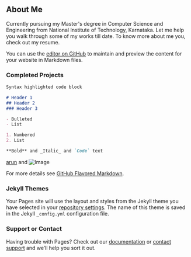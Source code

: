 ## About Me

Currently pursuing my Master's degree in Computer Science and Engineering from National Institute of Technology, Karnataka. Let me help you walk through some of my works till date. To know more about me you, check out my resume.
 
You can use the [editor on GitHub](https://github.com/suraj-ravi93/suraj_ravi93.github.io/edit/master/README.md) to maintain and preview the content for your website in Markdown files.


### Completed Projects



```markdown
Syntax highlighted code block

# Header 1
## Header 2
### Header 3

- Bulleted
- List

1. Numbered
2. List

**Bold** and _Italic_ and `Code` text
```
[arun](http://adeepkit01.github.io/#projects) and ![Image](src)


For more details see [GitHub Flavored Markdown](https://guides.github.com/features/mastering-markdown/).

### Jekyll Themes

Your Pages site will use the layout and styles from the Jekyll theme you have selected in your [repository settings](https://github.com/suraj-ravi93/suraj_ravi93.github.io/settings). The name of this theme is saved in the Jekyll `_config.yml` configuration file.

### Support or Contact

Having trouble with Pages? Check out our [documentation](https://help.github.com/categories/github-pages-basics/) or [contact support](https://github.com/contact) and we’ll help you sort it out.
